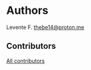 # Authors

Levente F. <thebe14@proton.me>

## Contributors

[All contributors](https://github.com/thebe14/proton-bridge/graphs/contributors)
